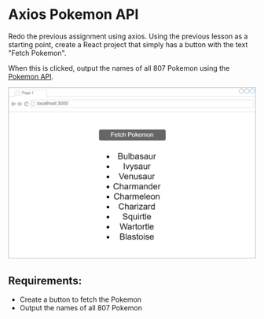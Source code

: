 # Axios Pokemon API
Redo the previous assignment using axios. Using the previous lesson as a starting point, create a React project that simply has a button with the text "Fetch Pokemon".

When this is clicked, output the names of all 807 Pokemon using the [Pokemon API](https://pokeapi.co/). 

![Pokemon](Pokemon.png)

## Requirements:

- Create a button to fetch the Pokemon
- Output the names of all 807 Pokemon 